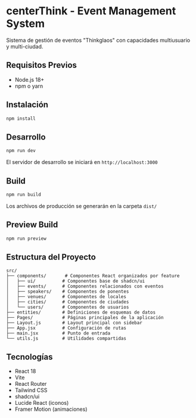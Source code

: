 # centerThink - Event Management System

Sistema de gestión de eventos "Thinkglaos" con capacidades multiusuario y multi-ciudad.

## Requisitos Previos

- Node.js 18+
- npm o yarn

## Instalación

```bash
npm install
```

## Desarrollo

```bash
npm run dev
```

El servidor de desarrollo se iniciará en `http://localhost:3000`

## Build

```bash
npm run build
```

Los archivos de producción se generarán en la carpeta `dist/`

## Preview Build

```bash
npm run preview
```

## Estructura del Proyecto

```
src/
├── components/       # Componentes React organizados por feature
│   ├── ui/          # Componentes base de shadcn/ui
│   ├── events/      # Componentes relacionados con eventos
│   ├── speakers/    # Componentes de ponentes
│   ├── venues/      # Componentes de locales
│   ├── cities/      # Componentes de ciudades
│   └── users/       # Componentes de usuarios
├── entities/        # Definiciones de esquemas de datos
├── Pages/           # Páginas principales de la aplicación
├── Layout.js        # Layout principal con sidebar
├── App.jsx          # Configuración de rutas
├── main.jsx         # Punto de entrada
└── utils.js         # Utilidades compartidas
```

## Tecnologías

- React 18
- Vite
- React Router
- Tailwind CSS
- shadcn/ui
- Lucide React (iconos)
- Framer Motion (animaciones)
